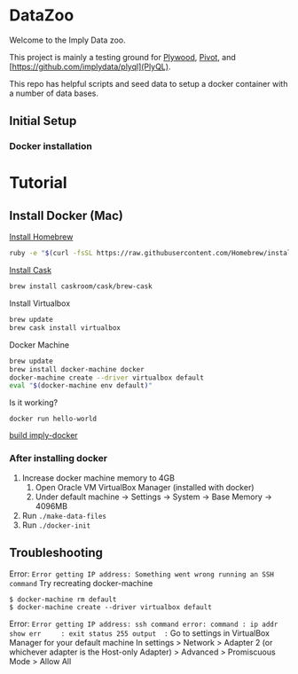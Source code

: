 # DataZoo

Welcome to the Imply Data zoo.

This project is mainly a testing ground for [Plywood](https://github.com/implydata/plywood),
[Pivot](https://github.com/implydata/pivot), and [https://github.com/implydata/plyql](PlyQL).

This repo has helpful scripts and seed data to setup a docker container with a number of data bases.

## Initial Setup

### Docker installation

# Tutorial

## Install Docker (Mac)

[Install Homebrew](http://brew.sh/#install)

```sh
ruby -e "$(curl -fsSL https://raw.githubusercontent.com/Homebrew/install/master/install)"
```

[Install Cask](http://caskroom.io/)

```sh
brew install caskroom/cask/brew-cask
```

Install Virtualbox

```sh
brew update
brew cask install virtualbox
```

Docker Machine

```sh
brew update
brew install docker-machine docker
docker-machine create --driver virtualbox default
eval "$(docker-machine env default)"
```

Is it working?

```
docker run hello-world
```

[build imply-docker](README.md)


### After installing docker
1. Increase docker machine memory to 4GB
    1. Open Oracle VM VirtualBox Manager (installed with docker)
    2. Under default machine -> Settings -> System -> Base Memory -> 4096MB
2. Run `./make-data-files`
3. Run `./docker-init`

## Troubleshooting

Error: `Error getting IP address: Something went wrong running an SSH command`
Try recreating docker-machine

```
$ docker-machine rm default
$ docker-machine create --driver virtualbox default
```
Error: `Error getting IP address: ssh command error:
command : ip addr show
err     : exit status 255
output  :`
Go to settings in VirtualBox Manager for your default machine 
In settings > Network > Adapter 2 (or whichever adapter is the Host-only Adapter) > Advanced > Promiscuous Mode > Allow All
